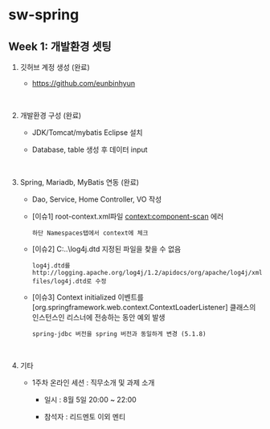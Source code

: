 # sw-spring

## Week 1: 개발환경 셋팅

1. 깃허브 계정 생성 (완료)

    * https://github.com/eunbinhyun

<br>

2. 개발환경 구성 (완료)

    * JDK/Tomcat/mybatis Eclipse 설치 
    
    * Database, table 생성 후 데이터 input

<br>

3. Spring, Mariadb, MyBatis 연동 (완료)

    * Dao, Service, Home Controller, VO 작성

    * [이슈1] root-context.xml파일 <context:component-scan> 에러

          하단 Namespaces탭에서 context에 체크


    * [이슈2] C:\..\log4j.dtd 지정된 파일을 찾을 수 없음

          log4j.dtd를 http://logging.apache.org/log4j/1.2/apidocs/org/apache/log4j/xml/doc-files/log4j.dtd로 수정


    * [이슈3] Context initialized 이벤트를 [org.springframework.web.context.ContextLoaderListener] 클래스의 인스턴스인 리스너에 전송하는 동안 예외 발생

          spring-jdbc 버전을 spring 버전과 동일하게 변경 (5.1.8)


<br>

4. 기타

    * 1주차 온라인 세션 : 직무소개 및 과제 소개

      - 일시 : 8월 5일 20:00 ~ 22:00

      - 참석자 : 리드멘토 이외 멘티
